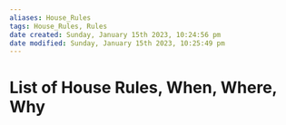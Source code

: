 ```yaml
---
aliases: House_Rules
tags: House_Rules, Rules
date created: Sunday, January 15th 2023, 10:24:56 pm
date modified: Sunday, January 15th 2023, 10:25:49 pm
---
```


# List of House Rules, When, Where, Why
